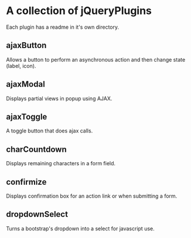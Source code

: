 # A collection of jQueryPlugins

Each plugin has a readme in it's own directory.

## ajaxButton

Allows a button to perform an asynchronous action and then change state (label, icon).

## ajaxModal

Displays partial views in popup using AJAX.

## ajaxToggle

A toggle button that does ajax calls.

## charCountdown

Displays remaining characters in a form field.

## confirmize

Displays confirmation box for an action link or when 
submitting a form.

## dropdownSelect

Turns a bootstrap's dropdown into a select for javascript use.